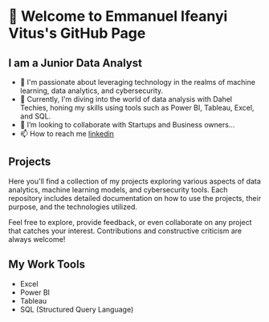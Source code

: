 # 👋 Welcome to Emmanuel Ifeanyi Vitus's GitHub Page #
##  I am a Junior Data Analyst  ## 
- 👀 I'm passionate about leveraging technology in the realms of machine learning, data analytics, and cybersecurity.
- 🌱 Currently, I'm diving into the world of data analysis with Dahel Techies, honing my skills using tools such as Power BI, Tableau, Excel, and SQL.
- 💞️ I’m looking to collaborate with Startups and Business owners...
- 📫 How to reach me [linkedin](https://www.linkedin.com/in/emmanuel-vitus-Ifeanyi/)

 ## Projects
Here you'll find a collection of my projects exploring various aspects of data analytics, machine learning models, and cybersecurity tools. Each repository includes detailed documentation on how to use the projects, their purpose, and the technologies utilized.

Feel free to explore, provide feedback, or even collaborate on any project that catches your interest. Contributions and constructive criticism are always welcome!

## My Work Tools ##
- Excel
- Power BI
- Tableau
- SQL (Structured Query Language)
  


<!---
Emmanuel Ifeanyi Vitus is a ✨ special ✨ repository because its `README.md` (this file) appears on your GitHub profile.
You can click the Preview link to take a look at your changes.
--->

